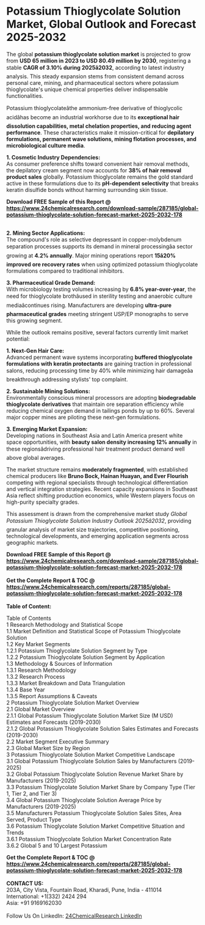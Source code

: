 <h1>Potassium Thioglycolate Solution Market, Global Outlook and Forecast 2025-2032</h1><p>The global <strong>potassium thioglycolate solution market</strong> is projected to grow from <strong>USD 65 million in 2023 to USD 80.49 million by 2030</strong>, registering a stable <strong>CAGR of 3.10% during 2025â2032</strong>, according to latest industry analysis. This steady expansion stems from consistent demand across personal care, mining, and pharmaceutical sectors where potassium thioglycolate's unique chemical properties deliver indispensable functionalities.</p><p>Potassium thioglycolateâthe ammonium-free derivative of thioglycolic acidâhas become an industrial workhorse due to its <strong>exceptional hair dissolution capabilities, metal chelation properties, and reducing agent performance</strong>. These characteristics make it mission-critical for <strong>depilatory formulations, permanent wave solutions, mining flotation processes, and microbiological culture media</strong>.</p><p><strong>1. Cosmetic Industry Dependencies:</strong><br>
As consumer preference shifts toward convenient hair removal methods, the depilatory cream segment now accounts for <strong>38% of hair removal product sales</strong> globally. Potassium thioglycolate remains the gold standard active in these formulations due to its <strong>pH-dependent selectivity</strong> that breaks keratin disulfide bonds without harming surrounding skin tissue.</p><div><b>Download FREE Sample of this Report @ 
            <a href="https://www.24chemicalresearch.com/download-sample/287185/global-potassium-thioglycolate-solution-forecast-market-2025-2032-178">
            https://www.24chemicalresearch.com/download-sample/287185/global-potassium-thioglycolate-solution-forecast-market-2025-2032-178</a></b></div><br><p><strong>2. Mining Sector Applications:</strong><br>
The compound's role as selective depressant in copper-molybdenum separation processes supports its demand in mineral processingâa sector growing at <strong>4.2% annually</strong>. Major mining operations report <strong>15â20% improved ore recovery rates</strong> when using optimized potassium thioglycolate formulations compared to traditional inhibitors.</p><p><strong>3. Pharmaceutical Grade Demand:</strong><br>
With microbiology testing volumes increasing by <strong>6.8% year-over-year</strong>, the need for thioglycolate brothâused in sterility testing and anaerobic culture mediaâcontinues rising. Manufacturers are developing <strong>ultra-pure pharmaceutical grades</strong> meeting stringent USP/EP monographs to serve this growing segment.</p><p>While the outlook remains positive, several factors currently limit market potential:</p><p><strong>1. Next-Gen Hair Care:</strong><br>
Advanced permanent wave systems incorporating <strong>buffered thioglycolate formulations with keratin protectants</strong> are gaining traction in professional salons, reducing processing time by 40% while minimizing hair damageâa breakthrough addressing stylists' top complaint.</p><p><strong>2. Sustainable Mining Solutions:</strong><br>
Environmentally conscious mineral processors are adopting <strong>biodegradable thioglycolate derivatives</strong> that maintain ore separation efficiency while reducing chemical oxygen demand in tailings ponds by up to 60%. Several major copper mines are piloting these next-gen formulations.</p><p><strong>3. Emerging Market Expansion:</strong><br>
Developing nations in Southeast Asia and Latin America present white space opportunities, with <strong>beauty salon density increasing 12% annually</strong> in these regionsâdriving professional hair treatment product demand well above global averages.</p><p>The market structure remains <strong>moderately fragmented</strong>, with established chemical producers like <strong>Bruno Bock, Hainan Huayan, and Ever Flourish</strong> competing with regional specialists through technological differentiation and vertical integration strategies. Recent capacity expansions in Southeast Asia reflect shifting production economics, while Western players focus on high-purity specialty grades.</p><p>This assessment is drawn from the comprehensive market study <em>Global Potassium Thioglycolate Solution Industry Outlook 2025â2032</em>, providing granular analysis of market size trajectories, competitive positioning, technological developments, and emerging application segments across geographic markets.</p><div><b>Download FREE Sample of this Report @ 
            <a href="https://www.24chemicalresearch.com/download-sample/287185/global-potassium-thioglycolate-solution-forecast-market-2025-2032-178">
            https://www.24chemicalresearch.com/download-sample/287185/global-potassium-thioglycolate-solution-forecast-market-2025-2032-178</a></b></div><br><div><b>Get the Complete Report & TOC @ 
            <a href="https://www.24chemicalresearch.com/reports/287185/global-potassium-thioglycolate-solution-forecast-market-2025-2032-178">
            https://www.24chemicalresearch.com/reports/287185/global-potassium-thioglycolate-solution-forecast-market-2025-2032-178</a></b></div><br>
            <b>Table of Content:</b><p>Table of Contents<br />
1 Research Methodology and Statistical Scope<br />
1.1 Market Definition and Statistical Scope of Potassium Thioglycolate Solution<br />
1.2 Key Market Segments<br />
1.2.1 Potassium Thioglycolate Solution Segment by Type<br />
1.2.2 Potassium Thioglycolate Solution Segment by Application<br />
1.3 Methodology & Sources of Information<br />
1.3.1 Research Methodology<br />
1.3.2 Research Process<br />
1.3.3 Market Breakdown and Data Triangulation<br />
1.3.4 Base Year<br />
1.3.5 Report Assumptions & Caveats<br />
2 Potassium Thioglycolate Solution Market Overview<br />
2.1 Global Market Overview<br />
2.1.1 Global Potassium Thioglycolate Solution Market Size (M USD) Estimates and Forecasts (2019-2030)<br />
2.1.2 Global Potassium Thioglycolate Solution Sales Estimates and Forecasts (2019-2030)<br />
2.2 Market Segment Executive Summary<br />
2.3 Global Market Size by Region<br />
3 Potassium Thioglycolate Solution Market Competitive Landscape<br />
3.1 Global Potassium Thioglycolate Solution Sales by Manufacturers (2019-2025)<br />
3.2 Global Potassium Thioglycolate Solution Revenue Market Share by Manufacturers (2019-2025)<br />
3.3 Potassium Thioglycolate Solution Market Share by Company Type (Tier 1, Tier 2, and Tier 3)<br />
3.4 Global Potassium Thioglycolate Solution Average Price by Manufacturers (2019-2025)<br />
3.5 Manufacturers Potassium Thioglycolate Solution Sales Sites, Area Served, Product Type<br />
3.6 Potassium Thioglycolate Solution Market Competitive Situation and Trends<br />
3.6.1 Potassium Thioglycolate Solution Market Concentration Rate<br />
3.6.2 Global 5 and 10 Largest Potassium</p><div><b>Get the Complete Report & TOC @ 
            <a href="https://www.24chemicalresearch.com/reports/287185/global-potassium-thioglycolate-solution-forecast-market-2025-2032-178">
            https://www.24chemicalresearch.com/reports/287185/global-potassium-thioglycolate-solution-forecast-market-2025-2032-178</a></b></div><br><b>CONTACT US:</b><br>
            203A, City Vista, Fountain Road, Kharadi, Pune, India - 411014<br>
            International: +1(332) 2424 294<br>
            Asia: +91 9169162030 <br><br>
            Follow Us On LinkedIn: <a href="https://www.linkedin.com/company/24chemicalresearch/">24ChemicalResearch LinkedIn</a>